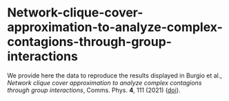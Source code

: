 # Network-clique-cover-approximation-to-analyze-complex-contagions-through-group-interactions

We provide here the data to reproduce the results displayed in Burgio et al., _Network clique cover approximation to analyze complex contagions through group interactions_, Comms. Phys. **4**, 111 (2021) ([doi](https://doi.org/10.1038/s42005-021-00618-z)).
